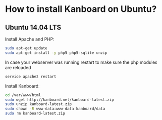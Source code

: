 How to install Kanboard on Ubuntu?
==================================

Ubuntu 14.04 LTS
----------------

Install Apache and PHP:

```bash
sudo apt-get update
sudo apt-get install -y php5 php5-sqlite unzip
```

In case your webserver was running restart to make sure the php modules are reloaded

```bash
service apache2 restart
```

Install Kanboard:

```bash
cd /var/www/html
sudo wget http://kanboard.net/kanboard-latest.zip
sudo unzip kanboard-latest.zip
sudo chown -R www-data:www-data kanboard/data
sudo rm kanboard-latest.zip
```
